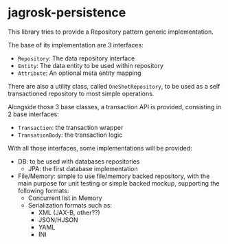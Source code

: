 # jagrosk-persistence

This library tries to provide a Repository pattern generic implementation.

The base of its implementation are 3 interfaces:

- `Repository`: The data repository interface
- `Entity`: The data entity to be used within repository
- `Attribute`: An optional meta entity mapping

There are also a utility class, called `OneShotRepository`, to be used as a self transactioned repository to most simple operations.

Alongside those 3 base classes, a transaction API is provided, consisting in 2 base interfaces:

- `Transaction`: the transaction wrapper
- `TransationBody`: the transaction logic

With all those interfaces, some implementations will be provided:

- DB: to be used with databases repositories
    - JPA: the first database implementation
- File/Memory: simple to use file/memory backed repository, with the main purpose for unit testing or simple backed mockup, supporting the following formats:
    - Concurrent list in Memory
    - Serialization formats such as:
        + XML (JAX-B, other??)
        + JSON/HJSON
        + YAML
        + INI
